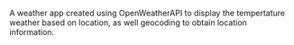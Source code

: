 A weather app created using OpenWeatherAPI to display the tempertature weather based on location, as well geocoding to obtain location information.
